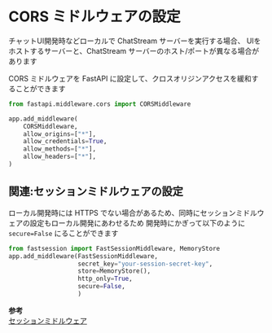 # CORS ミドルウェアの設定

チャットUI開発時などローカルで ChatStream サーバーを実行する場合、 UIをホストするサーバーと、ChatStream サーバーのホスト/ポートが異なる場合があります

CORS ミドルウェアを FastAPI に設定して、クロスオリジンアクセスを緩和することができます

```python
from fastapi.middleware.cors import CORSMiddleware

app.add_middleware(
    CORSMiddleware,
    allow_origins=["*"],
    allow_credentials=True,
    allow_methods=["*"],
    allow_headers=["*"],
)
```

## 関連:セッションミドルウェアの設定

ローカル開発時には HTTPS でない場合があるため、同時にセッションミドルウェアの設定もローカル開発にあわせるため
開発時にかぎって以下のように `secure=False` にることができます

```python
from fastsession import FastSessionMiddleware, MemoryStore
app.add_middleware(FastSessionMiddleware,
                   secret_key="your-session-secret-key",
                   store=MemoryStore(),
                   http_only=True,
                   secure=False,
                   )
```

**参考**  
[セッションミドルウェア](middleware-session.md)
